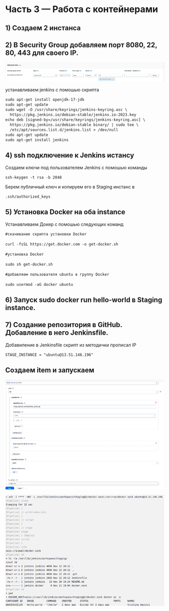 # Часть 3 — Работа с контейнерами

## 1) Создаем 2 инстанса 

## 2) В Security Group добавляем порт 8080, 22, 80, 443 для своего IP.

![image](Pictures/add8080.png)

устанавливаем jenkins c помошью скрипта

```sudo apt-get update
sudo apt-get install openjdk-17-jdk
sudo apt-get update
sudo wget -O /usr/share/keyrings/jenkins-keyring.asc \
  https://pkg.jenkins.io/debian-stable/jenkins.io-2023.key
echo deb [signed-by=/usr/share/keyrings/jenkins-keyring.asc] \
  https://pkg.jenkins.io/debian-stable binary/ | sudo tee \
  /etc/apt/sources.list.d/jenkins.list > /dev/null
sudo apt-get update
sudo apt-get install jenkins
```
## 4) ssh подключение к Jenkins истансу

Создаем ключи под пользователем Jenkins с помошью команды
```
ssh-keygen -t rsa -b 2048
```
Берем публичный ключ и копируем его в Staging инстанс в 
```
.ssh/authorized_keys
```

## 5) Установка Docker на оба instance

Устанавливаем Докер с помошью следующих команд
```
#cкачивание скрипта установки Docker 

curl -fsSL https://get.docker.com -o get-docker.sh

#установка Docker

sudo sh get-docker.sh

#добавляем пользователя ubuntu в группу Docker

sudo usermod -aG docker ubuntu

```

## 6) Запуск sudo docker run hello-world в Staging instance. 

## 7) Создание репозитория в GitHub. Добавление в него Jenkinsfile.
Добавиление в Jenkinsfile скрипт из методички
прописал IP
```
STAGE_INSTANCE = "ubuntu@13.51.146.196"
``` 

## Создаем item и запускаем

![image](Pictures/jenkins_item.png)

![image](Pictures/result.png)